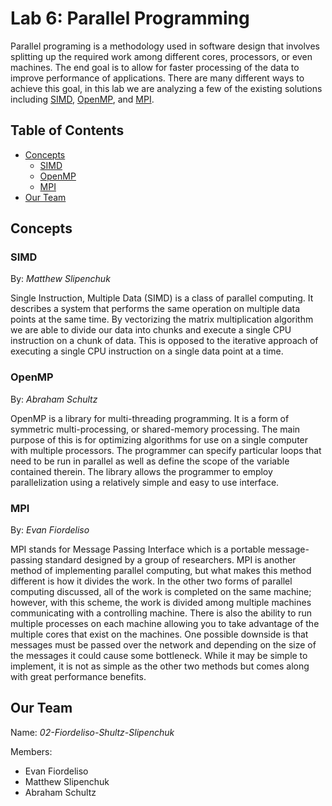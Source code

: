 
# Lab 6: Parallel Programming
Parallel programing is a methodology used in software design that involves splitting up the required work among different cores, processors, or even machines. The end goal is to allow for faster processing of the data to improve performance of applications. There are many different ways to achieve this goal, in this lab we are analyzing a few of the existing solutions including [SIMD](#SIMD), [OpenMP](#OpenMP), and [MPI](#MPI).

## Table of Contents
* [Concepts](#Concepts)
	* [SIMD](#SIMD)
	* [OpenMP](#OpenMP)
	* [MPI](#MPI)
* [Our Team](#Our-Team)

## Concepts
### SIMD
By: *Matthew Slipenchuk*

Single Instruction, Multiple Data (SIMD) is a class of parallel computing. It describes a system that performs the same operation on multiple data points at the same time. By vectorizing the matrix multiplication algorithm we are able to divide our data into chunks and execute a single CPU instruction on a chunk of data. This is opposed to the iterative approach of executing a single CPU instruction on a single data point at a time.

### OpenMP
By: *Abraham Schultz*

OpenMP is a library for multi-threading programming. It is a form of symmetric multi-processing, or shared-memory processing. The main purpose of this is for optimizing algorithms for use on a single computer with multiple processors. The programmer can specify particular loops that need to be run in parallel as well as define the scope of the variable contained therein. The library allows the programmer to employ parallelization using a relatively simple and easy to use interface.

### MPI
By: *Evan Fiordeliso*

MPI stands for Message Passing Interface which is a portable message-passing standard designed by a group of researchers. MPI is another method of implementing parallel computing, but what makes this method different is how it divides the work. In the other two forms of parallel computing discussed, all of the work is completed on the same machine; however, with this scheme, the work is divided among multiple machines communicating with a controlling machine. There is also the ability to run multiple processes on each machine allowing you to take advantage of the multiple cores that exist on the machines. One possible downside is that messages must be passed over the network and depending on the size of the messages it could cause some bottleneck. While it may be simple to implement, it is not as simple as the other two methods but comes along with great performance benefits.

## Our Team
Name: *02-Fiordeliso-Shultz-Slipenchuk*

Members:
* Evan Fiordeliso
* Matthew Slipenchuk
* Abraham Schultz
